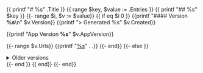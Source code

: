 {{ printf "# %s" .Title }}
{{ range $key, $value := .Entries }}
{{ printf "## %s" $key }}
{{- range $i, $v := $value}}
{{ if eq $i 0 }}
{{printf "#### Version **%s**\n" $v.Version}}
{{printf "> Generated %s" $v.Created}}

{{printf "App Version **%s**" $v.AppVersion}}

{{- range $v.Urls}}
{{printf "[%s](%s)" . .}}
{{- end}}
{{- else }}
<details>
  <summary>Older versions</summary>
{{printf "  <h4>Version <strong>%s</strong></h4>\n" $v.Version}}
{{printf "  <blockquote><p>Generated %s</p></blockquote>" $v.Created}}

{{printf "  <p>App Version <strong>%s</strong></p>" $v.AppVersion}}

{{- range $v.Urls}}
{{printf "<a href=\"%s\">%s</a>" . .}}
{{- end}}

</details>
{{- end }}
{{ end}}
{{- end}}